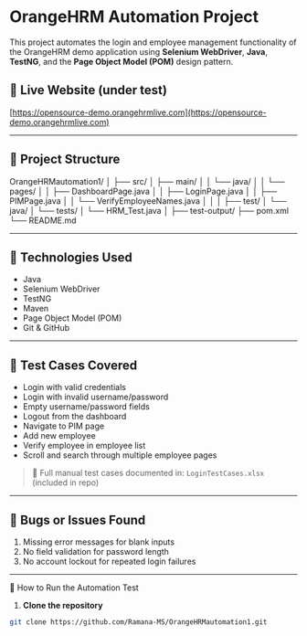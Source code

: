 # OrangeHRM Automation Project

This project automates the login and employee management functionality of the OrangeHRM demo application using **Selenium WebDriver**, **Java**, **TestNG**, and the **Page Object Model (POM)** design pattern.

## 🔗 Live Website (under test)
[https://opensource-demo.orangehrmlive.com](https://opensource-demo.orangehrmlive.com)

---

## 📁 Project Structure

OrangeHRMautomation1/
│
├── src/
│ ├── main/
│ │ └── java/
│ │ └── pages/
│ │ ├── DashboardPage.java
│ │ ├── LoginPage.java
│ │ ├── PIMPage.java
│ │ └── VerifyEmployeeNames.java
│ │
│ ├── test/
│ └── java/
│ └── tests/
│ └── HRM_Test.java
│
├── test-output/
├── pom.xml
└── README.md


---

## 🔧 Technologies Used

- Java
- Selenium WebDriver
- TestNG
- Maven
- Page Object Model (POM)
- Git & GitHub

---

## 🧪 Test Cases Covered

- Login with valid credentials
- Login with invalid username/password
- Empty username/password fields
- Logout from the dashboard
- Navigate to PIM page
- Add new employee
- Verify employee in employee list
- Scroll and search through multiple employee pages

> 📄 Full manual test cases documented in: `LoginTestCases.xlsx` (included in repo)

---

## 🐛 Bugs or Issues Found

1. Missing error messages for blank inputs
2. No field validation for password length
3. No account lockout for repeated login failures

---
📝 How to Run the Automation Test

1. **Clone the repository**

```bash
git clone https://github.com/Ramana-MS/OrangeHRMautomation1.git
